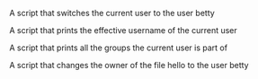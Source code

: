 A script that switches the current user to the user betty

A script that prints the effective username of the current user

A script that prints all the groups the current user is part of

A script that changes the owner of the file hello to the user betty

